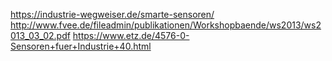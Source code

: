 https://industrie-wegweiser.de/smarte-sensoren/
http://www.fvee.de/fileadmin/publikationen/Workshopbaende/ws2013/ws2013_03_02.pdf
https://www.etz.de/4576-0-Sensoren+fuer+Industrie+40.html
